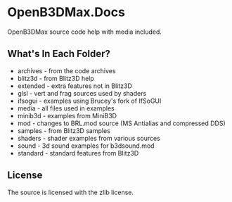 OpenB3DMax.Docs
===============

OpenB3DMax source code help with media included.

## What's In Each Folder?

* archives - from the code archives
* blitz3d - from Blitz3D help
* extended - extra features not in Blitz3D
* glsl - vert and frag sources used by shaders
* ifsogui - examples using Brucey's fork of IfSoGUI
* media - all files used in examples
* minib3d - examples from MiniB3D
* mod - changes to BRL.mod source (MS Antialias and compressed DDS)
* samples - from Blitz3D samples
* shaders - shader examples from various sources
* sound - 3d sound examples for b3dsound.mod
* standard - standard features from Blitz3D

## License

The source is licensed with the zlib license.

